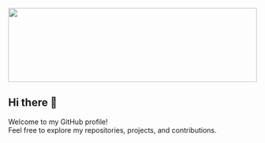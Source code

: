 <p align="center">
  <img src="https://widgetbite.com/banner?title=%F0%9D%99%BD%F0%9D%9A%92%F0%9D%9A%9D%F0%9D%9A%91%F0%9D%9A%92%F0%9D%9A%9C%F0%9D%9A%91&subtitle=&backgroundpalette=twilight&fontpalette=fusion&titletransform=rotate&subtitletransform=none" width="100%" height="150px" />
</p>

## Hi there 👋

Welcome to my GitHub profile!  
Feel free to explore my repositories, projects, and contributions.
